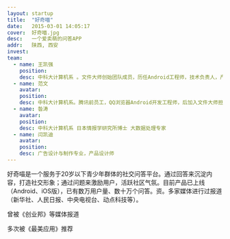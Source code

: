 ```yaml
---
layout: startup
title:  "好奇喵"
date:   2015-03-01 14:05:17
cover:	好奇喵.jpg
desc:	一个爱卖萌的问答APP
addr:	陕西, 西安
invest:	
team:
  - name: 王凯强
    position: 
    desc: 中科大计算机系 。文件大师创始团队成员，历任Android工程师，技术负责人，产品经理职位。将文件大师做到一千三百万用户。连续创业者。
  - name: 范文
    avatar: 
    position: 
    desc: 中科大计算机系。腾讯前员工，QQ浏览器Android开发工程师，后加入文件大师担任技术负责人。全栈工作，精通前后端。
  - name: 昝涛
    avatar: 
    position: 
    desc: 中科大计算机系 日本情报学研究所博士 大数据处理专家
  - name: 闫凯迪
    avatar:
    position:
    desc: 广告设计与制作专业，产品设计师
---
```


好奇喵是一个服务于20岁以下青少年群体的社交问答平台。通过回答来沉淀内容，打造社交形象；通过问题来激励用户，活跃社区气氛。目前产品已上线（Android、iOS版），已有数万用户量、数十万个问答。资。多家媒体进行过报道（新华社、人民日报、中央电视台、动点科技等）。

曾被《创业邦》等媒体报道

多次被《最美应用》推荐















